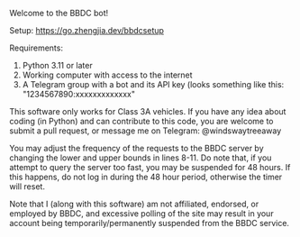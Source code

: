Welcome to the BBDC bot!

Setup: https://go.zhengjia.dev/bbdcsetup

Requirements:
1. Python 3.11 or later
2. Working computer with access to the internet
3. A Telegram group with a bot and its API key (looks something like this: "1234567890:xxxxxxxxxxxxx"

This software only works for Class 3A vehicles. If you have any idea about coding (in Python) and can contribute to this code, you are welcome to submit a pull request, or message me on Telegram: @windswaytreeaway

You may adjust the frequency of the requests to the BBDC server by changing the lower and upper bounds in lines 8-11. Do note that, if you attempt to query the server too fast, you may be suspended for 48 hours. If this happens, do not log in during the 48 hour period, otherwise the timer will reset.

Note that I (along with this software) am not affiliated, endorsed, or employed by BBDC, and excessive polling of the site may result in your account being temporarily/permanently suspended from the BBDC service. 
